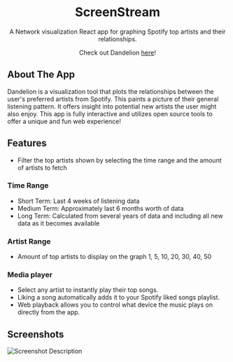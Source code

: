 <div style="text-align: center;">

# ScreenStream
A Network visualization React app for graphing Spotify top artists and their relationships.

Check out Dandelion [here](https://github.com/username/repository)!

</div>

## About The App
Dandelion is a visualization tool that plots the relationships between the user's preferred artists from Spotify. This paints a picture of their general listening pattern. It offers insight into potential new artists the user might also enjoy. This app is fully interactive and utilizes open source tools to offer a unique and fun web experience!

## Features
- Filter the top artists shown by selecting the time range and the amount of artists to fetch

### Time Range
- Short Term: Last 4 weeks of listening data
- Medium Term: Approximately last 6 months worth of data
- Long Term: Calculated from several years of data and including all new data as it becomes available

### Artist Range
- Amount of top artists to display on the graph 1, 5, 10, 20, 30, 40, 50

### Media player
- Select any artist to instantly play their top songs.
- Liking a song automatically adds it to your Spotify liked songs playlist.
- Web playback allows you to control what device the music plays on directly from the app.

## Screenshots
![Screenshot Description](https://github.com/username/repository/raw/main/path/to/screenshot.png)


